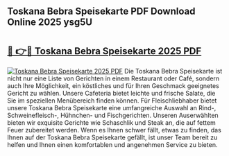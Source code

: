 ## Toskana Bebra Speisekarte PDF Download Online 2025 ysg5U

# <h2><a href="http://gc7xtz.nevu.top/?p=Toskana+Bebra+Speisekarte">🔗 👉🔴 Toskana Bebra Speisekarte 2025 PDF</a></h2>

[![Toskana Bebra Speisekarte 2025 PDF](https://i.imgur.com/dBaPXMq.png)](http://gc7xtz.nevu.top/?p=Toskana+Bebra+Speisekarte)
Die Toskana Bebra Speisekarte ist nicht nur eine Liste von Gerichten in einem Restaurant oder Café, sondern auch Ihre Möglichkeit, ein köstliches und für Ihren Geschmack geeignetes Gericht zu wählen. Unsere Cafeteria bietet leichte und frische Salate, die Sie im speziellen Menübereich finden können. Für Fleischliebhaber bietet unsere Toskana Bebra Speisekarte eine umfangreiche Auswahl an Rind-, Schweinefleisch-, Hühnchen- und Fischgerichten. Unseren Auserwählten bieten wir exquisite Gerichte wie Schaschlik und Steak an, die auf fettem Feuer zubereitet werden. Wenn es Ihnen schwer fällt, etwas zu finden, das Ihnen auf der Toskana Bebra Speisekarte gefällt, ist unser Team bereit zu helfen und Ihnen einen komfortablen und angenehmen Service zu bieten.
